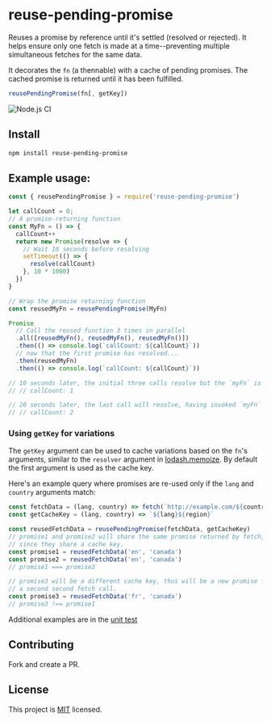 # reuse-pending-promise

Reuses a promise by reference until it's settled (resolved or rejected).
It helps ensure only one fetch is made at a time--preventing
multiple simultaneous fetches for the same data.

It decorates the `fn` (a thennable) with a cache of pending promises.
The cached promise is returned until it has been fulfilled.

```javascript
reusePendingPromise(fn[, getKey])
```

![Node.js CI](https://github.com/twalker/reuse-pending-promise/workflows/Node.js%20CI/badge.svg)

## Install

```sh
npm install reuse-pending-promise
```

## Example usage:
```javascript
const { reusePendingPromise } = require('reuse-pending-promise')

let callCount = 0;
// A promise-returning function
const MyFn = () => {
  callCount++
  return new Promise(resolve => {
    // Wait 10 seconds before resolving
    setTimeout(() => {
      resolve(callCount)
    }, 10 * 1000)
  })
}

// Wrap the promise returning function
const reusedMyFn = reusePendingPromise(MyFn)

Promise
  // Call the reused function 3 times in parallel
  .all([reusedMyFn(), reusedMyFn(), reusedMyFn()])
  .then(() => console.log(`callCount: ${callCount}`))
  // now that the first promise has resolved...
  .then(reusedMyFn)
  .then(() => console.log(`callCount: ${callCount}`))

// 10 seconds later, the initial three calls resolve but the `myFn` is only invoked once:
// // callCount: 1

// 20 seconds later, the last call will resolve, having invoked `myFn` a second time.
// // callCount: 2
```
### Using `getKey` for variations
The `getKey` argument can be used to cache variations based on the `fn`'s arguments, similar to the `resolver`
argument in [lodash.memoize](https://lodash.com/docs/4.17.11#memoize).
By default the first argument is used as the cache key. 

Here's an example query where promises are re-used only if the `lang` and `country` arguments match:

```javascript
const fetchData = (lang, country) => fetch(`http://example.com/${country}/${lang}`)
const getCacheKey = (lang, country) => `${lang}${region}`

const reusedFetchData = reusePendingPromise(fetchData, getCacheKey)
// promise1 and promise2 will share the same promise returned by fetch,
// since they share a cache key.
const promise1 = reusedFetchData('en', 'canada')
const promise2 = reusedFetchData('en', 'canada')
// promise1 === promise2

// promise3 will be a different cache key, thus will be a new promise for
// a second second fetch call.
const promise3 = reusedFetchData('fr', 'canada')
// promise3 !== promise1
```

Additional examples are in the [unit test](./test/reuse-pending-promise.test.js)

## Contributing
Fork and create a PR.

## License

This project is [MIT](https://github.com/twalker/reuse-pending-promise/blob/master/LICENSE) licensed.
